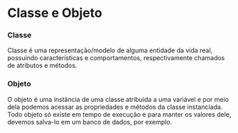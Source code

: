 # Classe e Objeto

### Classe
Classe é uma representação/modelo de alguma entidade da vida real, possuindo características e comportamentos, respectivamente chamados de atributos e métodos.

### Objeto

O objeto é uma instância de uma classe atribuida a uma variável e por meio dela podemos acessar as propriedades e métodos da classe instanciada.
Todo objeto só existe em tempo de execução e para manter os valores dele, devemos salva-lo em um banco de dados, por exemplo.